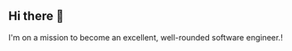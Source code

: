 ## Hi there 👋
I'm on a mission to become an excellent, well-rounded software engineer.!
<!--
**BerniMac/BerniMac** is a ✨ _special_ ✨ repository because its `README.md` (this file) appears on your GitHub profile.

